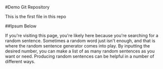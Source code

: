 #Demo Git Repository

This is the first file in this repo

##Ipsum Below

If you're visiting this page, you're likely here because you're searching for a random sentence. Sometimes a random word just isn't enough, and that is where the random sentence generator comes into play. By inputting the desired number, you can make a list of as many random sentences as you want or need. Producing random sentences can be helpful in a number of different ways.